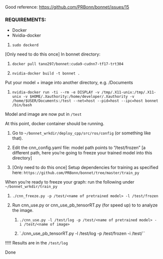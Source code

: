 ﻿Good reference: https://github.com/PRBonn/bonnet/issues/15


### REQUIREMENTS:
* Docker
* Nvidia-docker


1. `sudo dockerd`


[Only need to do this once] In bonnet directory: 

1. `docker pull tano297/bonnet:cuda9-cudnn7-tf17-trt304`

2. `nvidia-docker build -t bonnet .`

Put your model + image into another directory, e.g. /Documents

1. `nvidia-docker run -ti --rm -e DISPLAY -v /tmp/.X11-unix:/tmp/.X11-unix -v $HOME/.Xauthority:/home/developer/.Xauthority -v /home/$USER/Documents:/test --net=host --pid=host --ipc=host bonnet /bin/bash`

Model and image are now put in `/test`

At this point, docker container should be running.
1. Go to `~/bonnet_wrkdir/deploy_cpp/src/ros/config` (or something like that).

2. Edit the cnn_config.yaml file: model path points to “/test/frozen” [a different path, here you’re going to freeze your trained model into this directory]

3. [Only need to do this once] Setup dependencies for training as specified here:
`https://github.com/PRBonn/bonnet/tree/master/train_py`

When you’re ready to freeze your graph: run the following under `~/bonnet_wrkdir/train_py`

1. `./cnn_freeze.py -p /test/<name of pretrained model> -l /test/frozen`

2. Run cnn_use.py or cnn_use_pb_tensorRT.py (for speed up) to to analyze the image.
   1. `./cnn_use.py -l /test/log -p /test/<name of pretrained model> -i /test/<name of image>`

   2. `./cnn_use_pb_tensorRT.py -l /test/log -p /test/frozen -i /test/<name of image>``


!!!!!
Results are in the `/test/log`

Done
